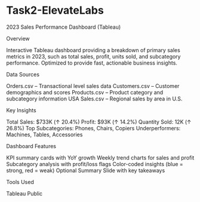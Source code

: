 # Task2-ElevateLabs

2023 Sales Performance Dashboard (Tableau)

Overview

Interactive Tableau dashboard providing a breakdown of primary sales metrics in 2023, such as total sales, profit, units sold, and subcategory performance. Optimized to provide fast, actionable business insights.


Data Sources

Orders.csv – Transactional level sales data
 Customers.csv – Customer demographics and scores
 Products.csv – Product category and subcategory information
 USA Sales.csv – Regional sales by area in U.S.


Key Insights

Total Sales:  $733K (↑ 20.4%)
Profit:  $93K (↑ 14.2%)
Quantity Sold: 12K (↑ 26.8%)
Top Subcategories:  Phones, Chairs, Copiers
Underperformers:  Machines, Tables, Accessories


Dashboard Features

 KPI summary cards with YoY growth
 Weekly trend charts for sales and profit
 Subcategory analysis with profit/loss flags
 Color-coded insights (blue = strong, red = weak)
 Optional Summary Slide with key takeaways

Tools Used

Tableau Public
